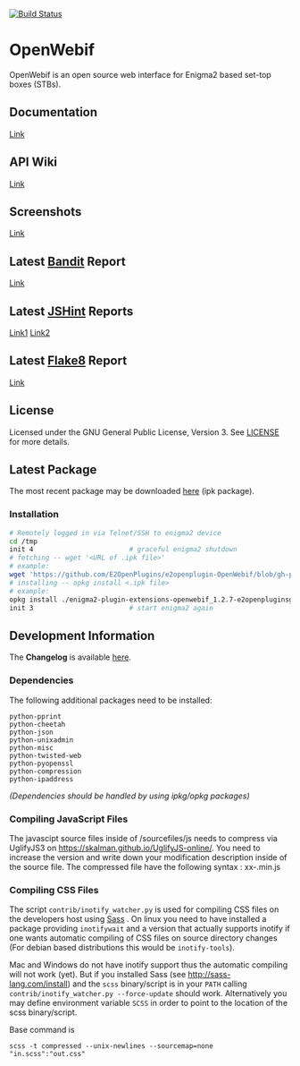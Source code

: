 [![Build Status](https://travis-ci.org/E2OpenPlugins/e2openplugin-OpenWebif.svg?branch=master)](https://travis-ci.org/E2OpenPlugins/e2openplugin-OpenWebif)

# OpenWebif
OpenWebif is an open source web interface for Enigma2 based set-top boxes (STBs).

## Documentation
[Link](http://e2openplugins.github.io/e2openplugin-OpenWebif/)

## API Wiki
[Link](https://github.com/E2OpenPlugins/e2openplugin-OpenWebif/wiki/OpenWebif-API-documentation)

## Screenshots
[Link](screenshots/SCREENSHOTS.md)

## Latest [Bandit](https://wiki.openstack.org/wiki/Security/Projects/Bandit) Report
[Link](http://e2openplugins.github.io/e2openplugin-OpenWebif/bandit.html) 

## Latest [JSHint](http://jshint.com/) Reports
[Link1](http://e2openplugins.github.io/e2openplugin-OpenWebif/jshint1_report.txt)
[Link2](http://e2openplugins.github.io/e2openplugin-OpenWebif/jshint2_report.txt)

## Latest [Flake8](http://flake8.pycqa.org/) Report
[Link](http://e2openplugins.github.io/e2openplugin-OpenWebif/flake8_report.txt)

## License
Licensed under the GNU General Public License, Version 3. See [LICENSE](https://github.com/E2OpenPlugins/e2openplugin-OpenWebif/blob/master/LICENSE.txt) for more details.

## Latest Package

The most recent package may be downloaded [here](https://github.com/E2OpenPlugins/e2openplugin-OpenWebif/tree/gh-pages) (ipk package).

### Installation

```bash
# Remotely logged in via Telnet/SSH to enigma2 device
cd /tmp
init 4                        # graceful enigma2 shutdown
# fetching -- wget '<URL of .ipk file>'
# example:
wget 'https://github.com/E2OpenPlugins/e2openplugin-OpenWebif/blob/gh-pages/enigma2-plugin-extensions-openwebif_1.2.7-e2openpluginsgit20171014_all.ipk'
# installing -- opkg install <.ipk file>
# example:
opkg install ./enigma2-plugin-extensions-openwebif_1.2.7-e2openpluginsgit20171014_all.ipk
init 3                        # start enigma2 again
```

## Development Information

The **Changelog** is available [here](CHANGES.md).

### Dependencies
The following additional packages need to be installed:

    python-pprint
    python-cheetah
    python-json
    python-unixadmin
    python-misc
    python-twisted-web
    python-pyopenssl
    python-compression
    python-ipaddress

_(Dependencies should be handled by using ipkg/opkg packages)_

### Compiling JavaScript Files

The javascipt source files inside of /sourcefiles/js needs to compress via UglifyJS3 on https://skalman.github.io/UglifyJS-online/.
You need to increase the version and write down your modification description inside of the source file.
The compressed file have the following syntax : xx-<version>.min.js

### Compiling CSS Files

The script `contrib/inotify_watcher.py` is used for compiling CSS files on
the developers host using [Sass](http://sass-lang.com/) . On linux you need to
have installed a package providing  `inotifywait` and a version that actually
supports inotify if one wants automatic compiling of CSS files on source
directory changes (For debian based distributions this would be `inotify-tools`).

Mac and Windows do not have inotify support thus the automatic compiling will
not work (yet). But if you installed Sass (see http://sass-lang.com/install) and
the `scss` binary/script is in your `PATH` calling
`contrib/inotify_watcher.py --force-update` should work.
Alternatively you may define environment variable `SCSS` in order to point to
the location of the scss binary/script.

Base command is

    scss -t compressed --unix-newlines --sourcemap=none "in.scss":"out.css"
